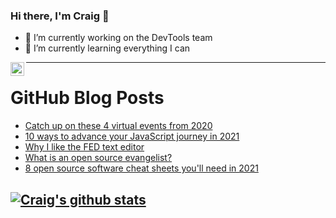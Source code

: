 ### Hi there, I'm Craig 👋

<!--
**CraigTeelFugro/CraigTeelFugro** is a ✨ _special_ ✨ repository because its `README.md` (this file) appears on your GitHub profile.

Here are some ideas to get you started:
-->

- 🔭 I’m currently working on the DevTools team
- 🌱 I’m currently learning everything I can

[<img align="left" alt="Craig Teel | LinkedIn" width="22px" src="https://cdn.jsdelivr.net/npm/simple-icons@v3/icons/linkedin.svg" />][linkedin]

---

# GitHub Blog Posts

<!-- BLOG-POST-LIST:START -->
- [Catch up on these 4 virtual events from 2020](https://opensource.com/article/21/1/virtual-events-2020)
- [10 ways to advance your JavaScript journey in 2021](https://opensource.com/article/21/1/javascript)
- [Why I like the FED text editor](https://opensource.com/article/21/1/fed-editor)
- [What is an open source evangelist?](https://opensource.com/article/21/1/open-source-evangelist)
- [8 open source software cheat sheets you&#039;ll need in 2021](https://opensource.com/article/21/1/cheat-sheets)
<!-- BLOG-POST-LIST:END -->

## [![Craig's github stats](https://github-readme-stats.vercel.app/api?username=craigteelfugro)](https://github.com/anuraghazra/github-readme-stats)


[linkedin]: https://linkedin.com/in/craig-teel-b8786771
